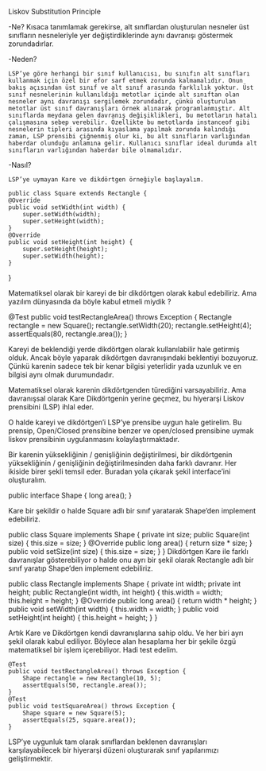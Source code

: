 Liskov Substitution Principle

-Ne?
    Kısaca tanımlamak gerekirse, alt sınıflardan oluşturulan nesneler üst sınıfların nesneleriyle yer değiştirdiklerinde aynı davranışı göstermek zorundadırlar.

-Neden?

    LSP’ye göre herhangi bir sınıf kullanıcısı, bu sınıfın alt sınıfları kullanmak için özel bir efor sarf etmek zorunda kalmamalıdır. Onun bakış açısından üst sınıf ve alt sınıf arasında farklılık yoktur. Üst sınıf nesnelerinin kullanıldığı metotlar içinde alt sınıftan olan nesneler aynı davranışı sergilemek zorundadır, çünkü oluşturulan metotlar üst sınıf davranışları örnek alınarak programlanmıştır. Alt sınıflarda meydana gelen davranış değişiklikleri, bu metotların hatalı çalışmasına sebep verebilir. Özellikte bu metotlarda instanceof gibi nesnelerin tipleri arasında kıyaslama yapılmak zorunda kalındığı zaman, LSP prensibi çiğnenmiş olur ki, bu alt sınıfların varlığından haberdar olunduğu anlamına gelir. Kullanıcı sınıflar ideal durumda alt sınıfların varlığından haberdar bile olmamalıdır.

-Nasıl?

    LSP’ye uymayan Kare ve dikdörtgen örneğiyle başlayalım.

    public class Square extends Rectangle {
    @Override
    public void setWidth(int width) {
        super.setWidth(width);
        super.setHeight(width);
    }
    @Override
    public void setHeight(int height) {
        super.setHeight(height);
        super.setWidth(height);
    }
}

Matematiksel olarak bir kareyi de bir dikdörtgen olarak kabul edebiliriz. Ama yazılım dünyasında da böyle kabul etmeli miydik ?

@Test
public void testRectangleArea() throws Exception {
    Rectangle rectangle = new Square();
    rectangle.setWidth(20);
    rectangle.setHeight(4);
    assertEquals(80, rectangle.area());
}

Kareyi de beklendiği yerde dikdörtgen olarak kullanılabilir hale getirmiş olduk. Ancak böyle yaparak dikdörtgen davranışındaki beklentiyi bozuyoruz. Çünkü karenin sadece tek bir kenar bilgisi yeterlidir yada uzunluk ve en bilgisi aynı olmak durumundadır.

Matematiksel olarak karenin dikdörtgenden türediğini varsayabiliriz. Ama davranışsal olarak Kare Dikdörtgenin yerine geçmez, bu hiyerarşi Liskov prensibini (LSP) ihlal eder.

O halde kareyi ve dikdörtgen’i LSP’ye prensibe uygun hale getirelim. Bu prensip, Open/Closed prensibine benzer ve open/closed prensibine uymak liskov prensibinin uygulanmasını kolaylaştırmaktadır.

Bir karenin yüksekliğinin / genişliğinin değiştirilmesi, bir dikdörtgenin yüksekliğinin / genişliğinin değiştirilmesinden daha farklı davranır. Her ikiside birer şekli temsil eder. Buradan yola çıkarak şekil interface’ini oluşturalım.

public interface Shape {
    long area();
}

Kare bir şekildir o halde Square adlı bir sınıf yaratarak Shape’den implement edebiliriz.

public class Square implements Shape {
private int size;
public Square(int size) {
        this.size = size;
    }
@Override
    public long area() {
        return size * size;
    }
public void setSize(int size) {
        this.size = size;
    }
}
Dikdörtgen Kare ile farklı davranışlar gösterebiliyor o halde onu ayrı bir şekil olarak Rectangle adlı bir sınıf yaratıp Shape’den implement edebiliriz.

public class Rectangle implements Shape {
    private int width;
    private int height;
    public Rectangle(int width, int height) {
        this.width = width;
        this.height = height;
    }
    @Override
    public long area() {
        return width * height;
    }
    public void setWidth(int width) {
        this.width = width;
    }
    public void setHeight(int height) {
        this.height = height;
    }
}

Artık Kare ve Dikdörtgen kendi davranışlarına sahip oldu. Ve her biri ayrı şekil olarak kabul ediliyor. Böylece alan hesaplama her bir şekile özgü matematiksel bir işlem içerebiliyor. Hadi test edelim.

    @Test
    public void testRectangleArea() throws Exception {
        Shape rectangle = new Rectangle(10, 5);
        assertEquals(50, rectangle.area());
    }
    @Test
    public void testSquareArea() throws Exception {
        Shape square = new Square(5);
        assertEquals(25, square.area());
    }


LSP’ye uygunluk tam olarak sınıflardan beklenen davranışları karşılayabilecek bir hiyerarşi düzeni oluşturarak sınıf yapılarımızı geliştirmektir.

